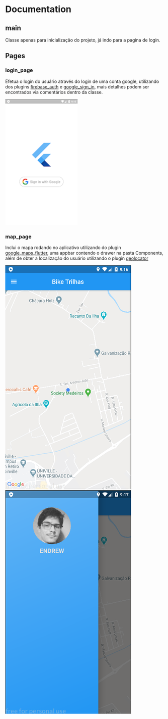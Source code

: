 # Documentation

## main

Classe apenas para inicialização do projeto, já indo para a pagina de login.

## Pages

### login_page


Efetua o login do usuário através do login de uma conta google, utilizando dos plugins [firebase_auth]([firebaselink]) 
e [google_sign_in]([googlelink]), mais detalhes podem ser encontrados via comentários dentro da classe.

![Login Image](/images/signin.png)

### map_page

Inclui o mapa rodando no aplicativo utilizando do plugin [google_maps_flutter]([mapslink]), uma appbar contendo o drawer na pasta Components, além de obter a localização do usuário utilizando o plugin [geolocator]([geolink])

![Map Image](/images/map.png)
![drawer Image](/images/drawer.png)

[firebaselink]: https://pub.dev/packages/firebase_auth
[googlelink]: https://pub.dev/packages/google_sign_in
[mapslink]: https://pub.dev/packages/google_maps_flutter
[geolink]: https://pub.dev/packages/geolocator